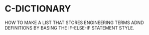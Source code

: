 # C-DICTIONARY
HOW TO MAKE A LIST THAT STORES ENGINEERING TERMS ADND DEFINITIONS BY BASING THE IF-ELSE-IF STATEMENT STYLE.
